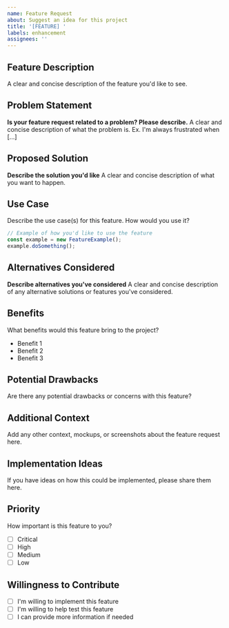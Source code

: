 ```yaml
---
name: Feature Request
about: Suggest an idea for this project
title: '[FEATURE] '
labels: enhancement
assignees: ''
---
```


## Feature Description

A clear and concise description of the feature you'd like to see.

## Problem Statement

**Is your feature request related to a problem? Please describe.**
A clear and concise description of what the problem is. Ex. I'm always frustrated when [...]

## Proposed Solution

**Describe the solution you'd like**
A clear and concise description of what you want to happen.

## Use Case

Describe the use case(s) for this feature. How would you use it?

```typescript
// Example of how you'd like to use the feature
const example = new FeatureExample();
example.doSomething();
```

## Alternatives Considered

**Describe alternatives you've considered**
A clear and concise description of any alternative solutions or features you've considered.

## Benefits

What benefits would this feature bring to the project?

- Benefit 1
- Benefit 2
- Benefit 3

## Potential Drawbacks

Are there any potential drawbacks or concerns with this feature?

## Additional Context

Add any other context, mockups, or screenshots about the feature request here.

## Implementation Ideas

If you have ideas on how this could be implemented, please share them here.

## Priority

How important is this feature to you?

- [ ] Critical
- [ ] High
- [ ] Medium
- [ ] Low

## Willingness to Contribute

- [ ] I'm willing to implement this feature
- [ ] I'm willing to help test this feature
- [ ] I can provide more information if needed
